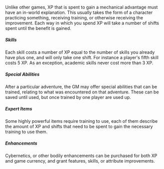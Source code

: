 Unlike other games, XP that is spent to gain a mechanical advantage must have an in-world explanation. This usually takes the form of a character practicing something, receiving training, or otherwise receiving the improvement. Each way in which you spend XP will take a number of shifts spent until the benefit is gained.
##### Skills
Each skill costs a number of XP equal to the number of skills you already have plus one, and will only take one shift. For instance a player's fifth skill costs 5 XP. As an exception, academic skills never cost more than 3 XP.
##### Special Abilities
After a particular adventure, the GM may offer special abilities that can be trained, relating to what was encountered on that adventure. These can be saved until used, but once trained by one player are used up.
##### Expert Items
Some highly powerful items require training to use, each of them describe the amount of XP and shifts that need to be spent to gain the necessary training to use them.
##### Enhancements
Cybernetics, or other bodily enhancements can be purchased for both XP and game currency, and grant features, skills, or attribute improvements.